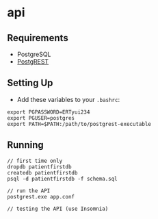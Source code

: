 # api

## Requirements

 - PostgreSQL
 - [PostgREST](https://github.com/PostgREST/postgrest)

## Setting Up

 - Add these variables to your `.bashrc`:

```
export PGPASSWORD=ERTyui234
export PGUSER=postgres
export PATH=$PATH:/path/to/postgrest-executable
```

## Running

```
// first time only
dropdb patientfirstdb
createdb patientfirstdb
psql -d patientfirstdb -f schema.sql

// run the API
postgrest.exe app.conf

// testing the API (use Insomnia)
```
